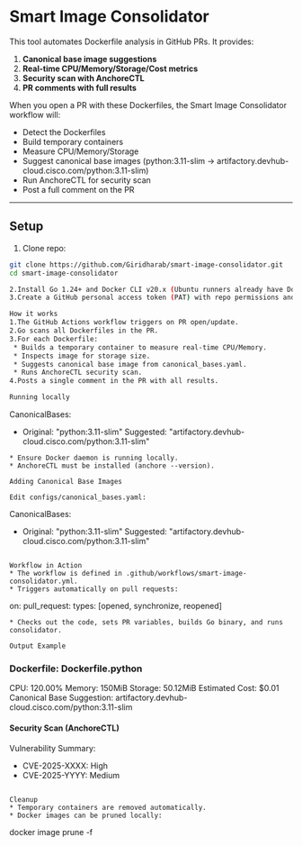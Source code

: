 # Smart Image Consolidator

This tool automates Dockerfile analysis in GitHub PRs. It provides:

1. **Canonical base image suggestions**  
2. **Real-time CPU/Memory/Storage/Cost metrics**  
3. **Security scan with AnchoreCTL**  
4. **PR comments with full results**

When you open a PR with these Dockerfiles, the Smart Image Consolidator workflow will:
* Detect the Dockerfiles
* Build temporary containers
* Measure CPU/Memory/Storage
* Suggest canonical base images (python:3.11-slim → artifactory.devhub-cloud.cisco.com/python:3.11-slim)
* Run AnchoreCTL for security scan
* Post a full comment on the PR


---

## **Setup**

1. Clone repo:

```bash
git clone https://github.com/Giridharab/smart-image-consolidator.git
cd smart-image-consolidator

2.Install Go 1.24+ and Docker CLI v20.x (Ubuntu runners already have Docker).
3.Create a GitHub personal access token (PAT) with repo permissions and store it in your repo secrets as GH_PAT.

How it works
1.The GitHub Actions workflow triggers on PR open/update.
2.Go scans all Dockerfiles in the PR.
3.For each Dockerfile:
 * Builds a temporary container to measure real-time CPU/Memory.
 * Inspects image for storage size.
 * Suggests canonical base image from canonical_bases.yaml.
 * Runs AnchoreCTL security scan.
4.Posts a single comment in the PR with all results.

Running locally

```
CanonicalBases:
  - Original: "python:3.11-slim"
    Suggested: "artifactory.devhub-cloud.cisco.com/python:3.11-slim"
```
* Ensure Docker daemon is running locally.
* AnchoreCTL must be installed (anchore --version).

Adding Canonical Base Images

Edit configs/canonical_bases.yaml:
```
CanonicalBases:
  - Original: "python:3.11-slim"
    Suggested: "artifactory.devhub-cloud.cisco.com/python:3.11-slim"
```

Workflow in Action
* The workflow is defined in .github/workflows/smart-image-consolidator.yml.
* Triggers automatically on pull requests:
```
on:
  pull_request:
    types: [opened, synchronize, reopened]
```
* Checks out the code, sets PR variables, builds Go binary, and runs consolidator.

Output Example
```
### Dockerfile: Dockerfile.python

CPU: 120.00%
Memory: 150MiB
Storage: 50.12MiB
Estimated Cost: $0.01
Canonical Base Suggestion: artifactory.devhub-cloud.cisco.com/python:3.11-slim

#### Security Scan (AnchoreCTL)
Vulnerability Summary:
- CVE-2025-XXXX: High
- CVE-2025-YYYY: Medium

```

Cleanup
* Temporary containers are removed automatically.
* Docker images can be pruned locally:
```
docker image prune -f
```



